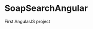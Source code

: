 # SoapSearchAngular
First AngularJS project

<!--<a href="https://vaniliova.github.io/SoapSearchAngular/">Click to see it!</a>-->
